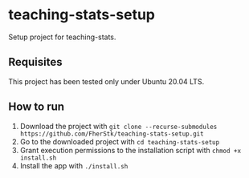 # teaching-stats-setup
Setup project for teaching-stats. 

## Requisites
This project has been tested only under Ubuntu 20.04 LTS.

## How to run
1. Download the project with `git clone --recurse-submodules https://github.com/FherStk/teaching-stats-setup.git`
2. Go to the downloaded project with `cd teaching-stats-setup`
3. Grant execution permissions to the installation script with `chmod +x install.sh`
4. Install the app with `./install.sh`